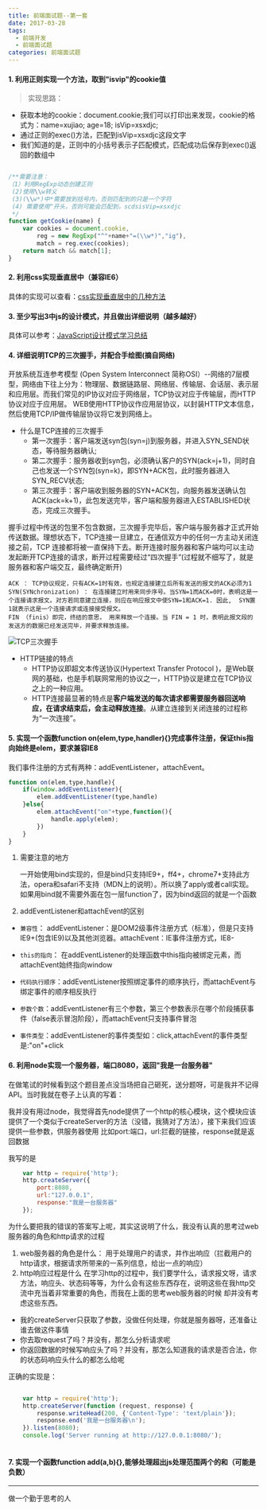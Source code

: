 ```yaml
---
title: 前端面试题--第一套
date: 2017-03-28
tags:
  - 前端开发
  - 前端面试题
categories: 前端面试题
---
```


####  1. 利用正则实现一个方法，取到"isvip"的cookie值

> 实现思路：

+ 获取本地的cookie：document.cookie;我们可以打印出来发现，cookie的格式为：name=xujiao; age=18; isVip=xsxdjc;
+ 通过正则的exec()方法，匹配到isVip=xsxdjc这段文字
+ 我们知道的是，正则中的小括号表示子匹配模式，匹配成功后保存到exec()返回的数组中

```javascript

/**需要注意：
（1）利用RegExp动态创建正则
 (2)使用\\w转义
 (3)(\\w*)中*需要放到括号内，否则匹配到的只是一个字符
 (4) 需要使用^开头，否则可能会匹配到，scdsisVip=xsxdjc
 */
function getCookie(name) {
    var cookies = document.cookie,
        reg = new RegExp("^"+name+"=(\\w*)","ig"),   
        match = reg.exec(cookies); 
    return match && match[1];
}
```


#### 2. 利用css实现垂直居中（兼容IE6）

具体的实现可以查看：[css实现垂直居中的几种方法](http://www.xujiaosite.com/2017/03/CSS/css%E5%AE%9E%E7%8E%B0%E5%9E%82%E7%9B%B4%E5%B1%85%E4%B8%AD.html#more)

#### 3. 至少写出3中js的设计模式，并且做出详细说明（越多越好）

具体可以参考：[JavaScript设计模式学习总结](http://www.xujiaosite.com/2017/04/JS/JavaScript%E8%AE%BE%E8%AE%A1%E6%A8%A1%E5%BC%8F%E5%AD%A6%E4%B9%A0%E6%80%BB%E7%BB%93.html)

#### 4. 详细说明TCP的三次握手，并配合手绘图(摘自网络)

开放系统互连参考模型 (Open System Interconnect 简称OSI）--网络的7层模型，网络由下往上分为：物理层、数据链路层、网络层、传输层、会话层、表示层和应用层。而我们常见的IP协议对应于网络层，TCP协议对应于传输层，而HTTP协议对应于应用层。
WEB使用HTTP协议作应用层协议，以封装HTTP文本信息，然后使用TCP/IP做传输层协议将它发到网络上。

+ 什么是TCP连接的三次握手
    + 第一次握手：客户端发送syn包(syn=j)到服务器，并进入SYN_SEND状态，等待服务器确认;
    + 第二次握手：服务器收到syn包，必须确认客户的SYN(ack=j+1)，同时自己也发送一个SYN包(syn=k)，即SYN+ACK包，此时服务器进入SYN_RECV状态;
    + 第三次握手：客户端收到服务器的SYN+ACK包，向服务器发送确认包ACK(ack=k+1)，此包发送完毕，客户端和服务器进入ESTABLISHED状态，完成三次握手。

握手过程中传送的包里不包含数据，三次握手完毕后，客户端与服务器才正式开始传送数据。理想状态下，TCP连接一旦建立，在通信双方中的任何一方主动关闭连接之前，TCP 连接都将被一直保持下去。断开连接时服务器和客户端均可以主动发起断开TCP连接的请求，断开过程需要经过“四次握手”(过程就不细写了，就是服务器和客户端交互，最终确定断开)

    ACK ： TCP协议规定，只有ACK=1时有效，也规定连接建立后所有发送的报文的ACK必须为1
    SYN(SYNchronization) ： 在连接建立时用来同步序号。当SYN=1而ACK=0时，表明这是一个连接请求报文。对方若同意建立连接，则应在响应报文中使SYN=1和ACK=1. 因此,  SYN置1就表示这是一个连接请求或连接接受报文。
    FIN （finis）即完，终结的意思， 用来释放一个连接。当 FIN = 1 时，表明此报文段的发送方的数据已经发送完毕，并要求释放连接。
    
![TCP三次握手](/images/TCP.PNG)   
    
+ HTTP链接的特点
   + HTTP协议即超文本传送协议(Hypertext Transfer Protocol )，是Web联网的基础，也是手机联网常用的协议之一，HTTP协议是建立在TCP协议之上的一种应用。
   + HTTP连接最显著的特点是**客户端发送的每次请求都需要服务器回送响应，在请求结束后，会主动释放连接**。从建立连接到关闭连接的过程称为“一次连接”。

#### 5. 实现一个函数function on(elem,type,handler){}完成事件注册，保证this指向始终是elem，要求兼容IE8

我们事件注册的方式有两种：addEventListener，attachEvent。

```javascript
function on(elem,type,handle){
    if(window.addEventListener){
        elem.addEventListener(type,handle)
    }else{
        elem.attachEvent("on"+type,function(){
            handle.apply(elem);
        })
    }
}
```

1. 需要注意的地方

    一开始使用bind实现的，但是bind只支持IE9+，ff4+，chrome7+支持此方法，opera和safari不支持（MDN上的说明）。所以换了apply或者call实现。如果用bind就不需要外面在包一层function了，因为bind返回的就是一个函数
    
2. addEventListener和attachEvent的区别

+ `兼容性`： addEventListener：是DOM2级事件注册方式（标准），但是只支持IE9+(包含IE9)以及其他浏览器。attachEvent：IE事件注册方式，IE8-

+ `this的指向`： 在addEventListener的处理函数中this指向被绑定元素，而attachEvent始终指向window

+ `代码执行顺序`：addEventListener按照绑定事件的顺序执行，而attachEvent与绑定事件的顺序相反执行

+ `参数个数`：addEventListener有三个参数，第三个参数表示在哪个阶段捕获事件（false表示冒泡阶段），而attachEvent只支持事件冒泡

+ `事件类型`：addEventListener的事件类型如：click,attachEvent的事件类型是:"on"+click

#### 6. 利用node实现一个服务器，端口8080，返回"我是一台服务器"

在做笔试的时候看到这个题目差点没当场把自己砸死，送分题呀，可是我并不记得API。当时我就在卷子上认真的写着：

我并没有用过node，我觉得首先node提供了一个http的核心模块，这个模块应该提供了一个类似于createServer的方法（没错，我猜对了方法），接下来我们应该提供一些参数，供服务器使用
比如port:端口，url:拦截的链接，response就是返回数据

我写的是

```javascript
    var http = require('http');
    http.createServer({
        port:8080,
        url:"127.0.0.1",
        response:"我是一台服务器"
    });
```

为什么要把我的错误的答案写上呢，其实这说明了什么，我没有认真的思考过web服务器的角色和http请求的过程

1. web服务器的角色是什么：
用于处理用户的请求，并作出响应（拦截用户的http请求，根据请求所带来的一系列信息，给出一点的响应）
2. http响应过程是什么
在学习http的过程中，我们要学什么，请求报文呀，请求方法，响应头、状态码等等，为什么会有这些东西存在，说明这些在我http交流中充当着非常重要的角色，而我在上面的思考web服务器的时候
却并没有考虑这些东西。

+ 我的createServer只获取了参数，没做任何处理，你就是服务器呀，还准备让谁去做这件事情
+ 你去取request了吗？并没有，那怎么分析请求呢
+ 你返回数据的时候写响应头了吗？并没有，那怎么知道我的请求是否合法，你的状态码响应头什么的都怎么给呢

正确的实现是：

```javascript

    var http = require('http');
    http.createServer(function (request, response) {
        response.writeHead(200, {'Content-Type': 'text/plain'});
        response.end('我是一台服务器\n');
    }).listen(8080);
    console.log('Server running at http://127.0.0.1:8080/');
    
```

#### 7. 实现一个函数function add(a,b){},能够处理超出js处理范围两个的和（可能是负数）

---
做一个勤于思考的人